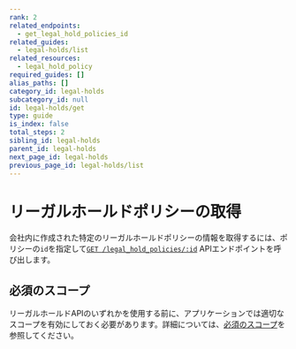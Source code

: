 ```yaml
---
rank: 2
related_endpoints:
  - get_legal_hold_policies_id
related_guides:
  - legal-holds/list
related_resources:
  - legal_hold_policy
required_guides: []
alias_paths: []
category_id: legal-holds
subcategory_id: null
id: legal-holds/get
type: guide
is_index: false
total_steps: 2
sibling_id: legal-holds
parent_id: legal-holds
next_page_id: legal-holds
previous_page_id: legal-holds/list
---
```

# リーガルホールドポリシーの取得

会社内に作成された特定のリーガルホールドポリシーの情報を取得するには、ポリシーの`id`を指定して[`GET /legal_hold_policies/:id`][legal_hold] APIエンドポイントを呼び出します。

<Samples id="get_legal_hold_policies_i">

</Samples>

## 必須のスコープ

リーガルホールドAPIのいずれかを使用する前に、アプリケーションでは適切なスコープを有効にしておく必要があります。詳細については、[必須のスコープ][scopes]を参照してください。

[legal_hold]: e://get_legal_hold_policies_id

[scopes]: g://legal-holds#required-scopes
